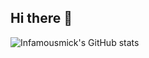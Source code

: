 ## Hi there 👋

<!--
**Infamousmick/Infamousmick** is a ✨ _special_ ✨ repository because its `README.md` (this file) appears on your GitHub profile.

Here are some ideas to get you started:

- 🔭 I’m currently working on ...
- 🌱 I’m currently learning ...
- 👯 I’m looking to collaborate on ...
- 🤔 I’m looking for help with ...
- 💬 Ask me about ...
- 📫 How to reach me: ...
- 😄 Pronouns: ...
- ⚡ Fun fact: ...
-->

![Infamousmick's GitHub stats](https://github-readme-stats.vercel.app/api?username=Infamousmick&theme=one_dark_pro&show_icons=true)
